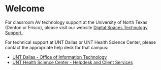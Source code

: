 # Welcome

For classroom AV technology support at the University of North Texas (Denton or Frisco), please visit our website [Digital Spaces Technology Support.](https://classroomsupport.unt.edu/)

For technical support at UNT Dallas or UNT Health Science Center, please contact the appropriate help desk for that campus:
  - [UNT Dallas - Office of Information Technology](https://www.untdallas.edu/oit/)
  - [UNT Health Science Center - Helpdesk and Client Services](https://www.unthsc.edu/Information-technology-services/helpdesk-client-services)
